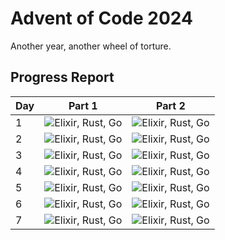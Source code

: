 # Advent of Code 2024

Another year, another wheel of torture.

## Progress Report

| Day | Part 1                                                             | Part 2                                                             |
| --- | ------------------------------------------------------------------ | ------------------------------------------------------------------ |
| 1   | ![Elixir, Rust, Go](https://skillicons.dev/icons?i=elixir,rust,go) | ![Elixir, Rust, Go](https://skillicons.dev/icons?i=elixir,rust,go) |
| 2   | ![Elixir, Rust, Go](https://skillicons.dev/icons?i=elixir,rust,go) | ![Elixir, Rust, Go](https://skillicons.dev/icons?i=elixir,rust,go) |
| 3   | ![Elixir, Rust, Go](https://skillicons.dev/icons?i=elixir,rust,go) | ![Elixir, Rust, Go](https://skillicons.dev/icons?i=elixir,rust,go) |
| 4   | ![Elixir, Rust, Go](https://skillicons.dev/icons?i=elixir,rust,go) | ![Elixir, Rust, Go](https://skillicons.dev/icons?i=elixir,rust,go) |
| 5   | ![Elixir, Rust, Go](https://skillicons.dev/icons?i=elixir,rust,go) | ![Elixir, Rust, Go](https://skillicons.dev/icons?i=elixir,rust,go) |
| 6   | ![Elixir, Rust, Go](https://skillicons.dev/icons?i=elixir,rust,go) | ![Elixir, Rust, Go](https://skillicons.dev/icons?i=elixir,rust,go) |
| 7   | ![Elixir, Rust, Go](https://skillicons.dev/icons?i=elixir,rust,go) | ![Elixir, Rust, Go](https://skillicons.dev/icons?i=elixir,rust,go) |
